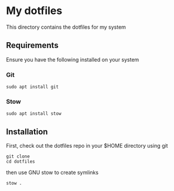 # My dotfiles

This directory contains the dotfiles for my system

## Requirements

Ensure you have the following installed on your system

### Git

```
sudo apt install git
```

### Stow

```
sudo apt install stow
```

## Installation

First, check out the dotfiles repo in your $HOME directory using git

```
git clone 
cd dotfiles
```


then use GNU stow to create symlinks

```
stow .
```

